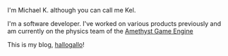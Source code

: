 I'm Michael K. although you can call me Kel.


I'm a software developer. I've worked on various products previously
and am currently on the physics team of the [Amethyst Game Engine][amethyst]

This is my blog, [hallogallo]()!

[amethyst]: https://amethyst.rs/
[hallogallo]: https://www.youtube.com/watch?v=zndpi8tNZyQ